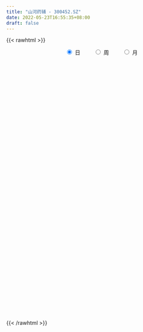```yaml
---
title: "山河药辅 - 300452.SZ"
date: 2022-05-23T16:55:35+08:00
draft: false
---
```

{{< rawhtml >}}
    <div style="text-align: center">
        <label style="padding: 1rem;"><input style="margin-right: .5rem" type="radio" name="period" value="D" checked onclick="period_change(this)">日</label>
        <label style="padding: 1rem;"><input style="margin-right: .5rem" type="radio" name="period" value="W" onclick="period_change(this)">周</label>
        <label style="padding: 1rem;"><input style="margin-right: .5rem" type="radio" name="period" value="M" onclick="period_change(this)">月</label>
    </div>
    <div id="chart" style="height: 700px;"></div> 
    <script type="text/javascript">
        const D_v = [47476.26,33261.65,45256.85,37113.2,34239.23,25342.95,68380.78,29461.4,35147.0,43572.04,41636.99,32204.4,32094.79,30244.0,60250.2,42841.33,39262.4,29761.73,20751.88,27669.77,18362.95,29126.3,29320.19,32738.31,25444.0,63338.84,31106.95,53427.03,31743.0,26224.55,34646.69,31630.18,44790.1,23672.14,24038.25,77972.59,53547.6,48880.39,49221.69,43099.25,49164.39,34537.15,29246.1,50254.63,36528.15,41845.9,26149.25,23289.35,46939.03,71719.54,39766.64,38638.85,26627.31,42712.9,30092.59,31466.3,21457.54,26631.81,37328.73,27876.6,38593.75,28238.09,29232.95,20722.39,21322.99,56902.9,32220.56,52590.81,46513.35,22068.85,19678.0,29808.0,30556.05,28844.61,98317.92,43285.42,35663.0,106518.71,31810.84,26688.01,21279.85,24704.24,24449.49,28413.58,20344.55,20635.68,17540.5,16802.47,18442.08,14498.4,16115.65,23006.99,15458.7,19079.04,16345.45,17051.11,9033.4,16448.49,8116.19,33115.35,32581.31,28776.83,22265.27,17150.0,18123.0,10857.9,8481.0,10470.26,10643.0,6903.3,10459.45,13979.2,23838.55,23243.8,14951.84,39707.26,30826.56,24640.55,30033.0,26251.0,16872.41,17126.69,162012.92,190512.74,118591.1,129539.2,78425.11,71852.21,107671.45,72757.3,60210.45,61641.1,62178.4,56468.0,34361.7,54770.75,44991.58,37951.29,81455.6,41231.4,52480.1,22718.15,17661.2,21452.89,19339.0,17968.19,49998.19,29407.15,18817.65,32729.85,24574.5,18016.0,75811.53,158819.08,141058.0,273640.66,345908.65,245065.41,242910.91,275835.21,215625.61,210822.2,166911.25,113685.05,160612.65,126915.4,100230.3,180510.2,228607.97,371186.48,331626.75,254044.2,243520.3,246767.93,198773.13,160550.18,85913.6,118913.8,92570.55,79367.6,65806.55,103949.9,109917.9,114198.3,101776.0,79682.0,70764.65,68291.51,54110.47,99937.0,86757.25,96566.85,156387.35,148757.58,114039.6,78706.58,115001.0,128943.8,154261.85,196940.37,145849.71,108399.78,124652.15,165205.59,149062.0,408923.72,486477.29,407251.18,230879.11,278589.85,210489.06,132464.19,144655.94,128011.49,104803.12,109440.89,115836.9,203920.79,156358.94,157899.64,144471.2,129046.34,78308.91,68920.3,78815.3,54832.0,60756.0,50030.0,65930.75,72247.69,63933.0,49577.0,66456.3,49478.86,86584.36,85754.0,112811.07,76199.77,77012.65,77203.6,58228.15,553682.9399999999,413850.15,333035.41,302166.36,256759.77,180489.8,154683.07,160247.95,92038.0]
const D_histogram = [0.0,0.0333319658,0.086989683,0.0780515357,0.033322763,-0.0076767401,-0.0801843584,-0.1281369274,-0.1629984774,-0.1785213508,-0.1513463701,-0.121463169,-0.1007448451,-0.0611002939,-0.0166375363,0.012597873,0.0020098449,0.0021114342,0.0140083436,-0.0062860272,-0.0144084219,-0.0329501513,-0.0416591904,-0.0774771595,-0.1110014882,-0.1512886384,-0.1435800798,-0.0867202889,-0.05480515,-0.0387966147,-0.0424432718,-0.0408907529,-0.0073497299,0.0132288883,0.0156395328,0.0684039616,0.0732260653,0.09671877,0.0768550399,0.0632294665,0.0285569456,0.022012061,0.0206264251,0.051856257,0.0756082799,0.0766633175,0.0575186967,0.046369293,0.0681515172,0.1131065162,0.1087063963,0.0733543418,0.0336899474,-0.0232674437,-0.0497343202,-0.0721821334,-0.077367897,-0.0617133094,-0.033038199,-0.0250715686,-0.028530563,-0.0446481544,-0.0179754584,-0.0060450245,0.0056062594,0.0470914989,0.0718088426,0.1049786556,0.1038158071,0.1001035517,0.0902925874,0.0552695767,0.0310430262,0.0058482573,0.0566588932,0.0706289201,0.066996424,-0.0325087625,-0.0872592179,-0.1185474039,-0.1255614024,-0.1090488256,-0.084150909,-0.0602160301,-0.0392785792,-0.0333532662,-0.0249465101,-0.0172828013,-0.0123617035,-0.0170475379,-0.0198121977,-0.0045900259,0.0083549009,0.0204512111,0.0172950177,0.0123630042,0.0078246609,-0.0141158099,-0.0189778499,0.0139660891,0.0484256237,0.0678784205,0.0818562416,0.0787196138,0.0622882837,0.0459016014,0.0373172443,0.0237773599,0.0077870368,-0.0031750932,-0.0046601698,0.0030741419,-0.0246687692,-0.0157016645,-0.0090486051,0.0360310429,0.0478672697,0.0668555391,0.0936460328,0.1045636704,0.0874910976,0.077821078,0.210328361,0.2260510567,0.2591334458,0.3231078856,0.3053519413,0.2774471175,0.2389062184,0.1811348095,0.1107348361,0.0932935164,0.0848584341,0.0791261751,0.0503192543,0.0058922948,-0.0249496685,-0.0577285235,-0.073917072,-0.0735846222,-0.1303935678,-0.1533720504,-0.1650792979,-0.1763901107,-0.16858854,-0.154576011,-0.1089730517,-0.0935752812,-0.081110845,-0.1054150427,-0.1091311211,-0.0918413109,-0.039108093,0.077199327,0.1587959448,0.4354444403,0.5061462839,0.5647965765,0.4979359181,0.5034726333,0.409997293,0.188867526,0.0839591829,-0.058305686,-0.0696136247,-0.0887099351,-0.1146754809,-0.1139678798,0.1404441282,0.439384436,0.3015618285,0.197741629,0.0544930195,-0.0435421148,-0.1935155832,-0.3919907874,-0.5087362065,-0.6065424308,-0.6598030958,-0.667445921,-0.6432981209,-0.572220815,-0.5309485076,-0.541857828,-0.4751766651,-0.4031191082,-0.3369320844,-0.2975479461,-0.2463554449,-0.1509550173,-0.1237621681,-0.0581391365,-0.0113033195,0.0736580713,0.1230109442,0.1382430889,0.1679896892,0.1959569475,0.2266398233,0.3175265709,0.2447395704,0.140269563,0.1353316665,0.1767745575,0.1713223043,0.3476088884,0.4937552558,0.556064173,0.5364027925,0.5436678556,0.3843095744,0.2403120025,0.1480428117,0.0205814918,-0.0878412107,-0.161854379,-0.1915444039,-0.1525317976,-0.2323375038,-0.1949173801,-0.1946679511,-0.2938669778,-0.3799671572,-0.4218452185,-0.4813503496,-0.4736588446,-0.4735893812,-0.4650961451,-0.4156085178,-0.4058910313,-0.4034542283,-0.4041508275,-0.4390389092,-0.4408356929,-0.3627184737,-0.3079804609,-0.1730607401,-0.0526370264,0.0461262649,0.1285834635,0.3812759339,0.7469746653,0.7152686702,0.7344519503,0.6609603203,0.4864174013,0.3727268248,0.3169657083,0.2390875354,0.1847077555]
const D_fast = [0.0,0.0416649573,0.1170700952,0.1276448318,0.0912467499,0.0483280618,-0.0442256461,-0.124212447,-0.1998236163,-0.2599768274,-0.2706384393,-0.2711210304,-0.2755889177,-0.2512194401,-0.2109160665,-0.178531189,-0.1886167558,-0.1879873081,-0.1725883127,-0.1944541903,-0.2061786905,-0.2329579577,-0.2520817944,-0.3072690533,-0.3685437542,-0.4466530639,-0.4748395252,-0.4396598066,-0.4214459552,-0.4151365735,-0.4293940486,-0.438064218,-0.4063606274,-0.3824747872,-0.3761542595,-0.3062888403,-0.2831602202,-0.235487823,-0.2361377931,-0.2339559999,-0.2614892845,-0.2625311537,-0.2587601835,-0.2145662873,-0.1719121944,-0.1516913274,-0.156456274,-0.1560133544,-0.117193251,-0.0439616229,-0.0211851437,-0.0381986128,-0.0694405203,-0.1322147724,-0.1711152289,-0.2116085754,-0.2361363133,-0.2359100531,-0.2154944925,-0.2137957542,-0.2243873894,-0.2516670193,-0.2294881879,-0.2190690101,-0.2060161613,-0.1527580472,-0.1100884928,-0.0506740159,-0.0258829127,-0.0045692801,0.0081929025,-0.013012714,-0.029478508,-0.0532112126,0.0117641466,0.0433914036,0.0565080134,-0.0511243637,-0.1276896236,-0.1886146606,-0.2270190097,-0.2377686392,-0.2339084499,-0.2250275786,-0.2139097725,-0.216322776,-0.2141526474,-0.2108096389,-0.208978967,-0.2179266859,-0.2256443951,-0.2115697298,-0.1965360777,-0.1793269648,-0.1781594038,-0.1800006662,-0.1825828442,-0.2080522676,-0.21765877,-0.1812233087,-0.1346573682,-0.0982349663,-0.0637930848,-0.0472498091,-0.0481090683,-0.0530203503,-0.0522753963,-0.0598709407,-0.0739145046,-0.0856704079,-0.088320527,-0.0798176797,-0.1137277831,-0.1086860945,-0.1042951864,-0.0502077777,-0.0264047335,0.0092974206,0.0594994226,0.0965579778,0.1013581793,0.1111434292,0.2962328025,0.3684682624,0.4663340129,0.6110854241,0.6696674651,0.7111244207,0.7323100763,0.7198223696,0.6771061053,0.6829881647,0.6957676909,0.7098169757,0.6935898685,0.6506359827,0.6135566022,0.5663456164,0.5316777999,0.5136140941,0.4242067566,0.3628852614,0.3099081895,0.2544998489,0.2201542847,0.1955228109,0.2138825073,0.2058864575,0.1980731824,0.1474152241,0.1164163653,0.1107458479,0.1537020425,0.2893092942,0.4106048983,0.7961145038,0.9933529183,1.1932023552,1.2508256763,1.3822305498,1.3912545327,1.2173416472,1.1334230998,0.9765818095,0.9478704645,0.9065966704,0.8519622543,0.8241778855,1.1137009255,1.5224873423,1.460055192,1.4056703997,1.2760450451,1.1671243821,0.9687720179,0.6722991169,0.4283696461,0.1789278141,-0.0392836248,-0.2137879302,-0.3504646603,-0.4224425582,-0.5139073778,-0.6602811552,-0.7123941585,-0.7411163787,-0.7591623759,-0.7941652242,-0.8045615842,-0.746899911,-0.7506476038,-0.6995593563,-0.6555493692,-0.5521734605,-0.4720678516,-0.4222749346,-0.3505309121,-0.2735744169,-0.1862315853,-0.015963195,-0.0275653029,-0.0969679196,-0.0680728994,0.017563631,0.0549419538,0.31813076,0.5877159413,0.7890409018,0.9034802195,1.0466622465,0.9833813589,0.8994617876,0.8442032996,0.7218873527,0.5915043475,0.4770275845,0.3994514587,0.4003311156,0.2624410334,0.251131812,0.2027142532,0.0300484821,-0.1510434866,-0.2983828525,-0.4782255711,-0.5889487771,-0.707276659,-0.8150574593,-0.8694719614,-0.9612272327,-1.0596539868,-1.1613882928,-1.3060361019,-1.4180418087,-1.430604208,-1.4528613104,-1.3612067747,-1.2539423176,-1.1436474601,-1.0290443956,-0.6810329416,-0.1285905439,0.0185206285,0.2213168961,0.3130653463,0.2601267776,0.2396179073,0.2630982179,0.2449919289,0.2367890878]
const D_slow = [0.0,0.0083329915,0.0300804122,0.0495932961,0.0579239869,0.0560048019,0.0359587123,0.0039244804,-0.0368251389,-0.0814554766,-0.1192920692,-0.1496578614,-0.1748440727,-0.1901191462,-0.1942785302,-0.191129062,-0.1906266008,-0.1900987422,-0.1865966563,-0.1881681631,-0.1917702686,-0.2000078064,-0.210422604,-0.2297918939,-0.2575422659,-0.2953644255,-0.3312594455,-0.3529395177,-0.3666408052,-0.3763399589,-0.3869507768,-0.397173465,-0.3990108975,-0.3957036754,-0.3917937923,-0.3746928019,-0.3563862855,-0.332206593,-0.312992833,-0.2971854664,-0.29004623,-0.2845432148,-0.2793866085,-0.2664225443,-0.2475204743,-0.2283546449,-0.2139749707,-0.2023826475,-0.1853447682,-0.1570681391,-0.1298915401,-0.1115529546,-0.1031304677,-0.1089473287,-0.1213809087,-0.1394264421,-0.1587684163,-0.1741967437,-0.1824562934,-0.1887241856,-0.1958568263,-0.2070188649,-0.2115127295,-0.2130239856,-0.2116224208,-0.1998495461,-0.1818973354,-0.1556526715,-0.1296987197,-0.1046728318,-0.0820996849,-0.0682822908,-0.0605215342,-0.0590594699,-0.0448947466,-0.0272375166,-0.0104884106,-0.0186156012,-0.0404304057,-0.0700672567,-0.1014576073,-0.1287198137,-0.1497575409,-0.1648115484,-0.1746311932,-0.1829695098,-0.1892061373,-0.1935268376,-0.1966172635,-0.200879148,-0.2058321974,-0.2069797039,-0.2048909786,-0.1997781759,-0.1954544214,-0.1923636704,-0.1904075052,-0.1939364576,-0.1986809201,-0.1951893978,-0.1830829919,-0.1661133868,-0.1456493264,-0.1259694229,-0.110397352,-0.0989219517,-0.0895926406,-0.0836483006,-0.0817015414,-0.0824953147,-0.0836603572,-0.0828918217,-0.089059014,-0.0929844301,-0.0952465814,-0.0862388206,-0.0742720032,-0.0575581184,-0.0341466102,-0.0080056926,0.0138670818,0.0333223513,0.0859044415,0.1424172057,0.2072005671,0.2879775385,0.3643155238,0.4336773032,0.4934038578,0.5386875602,0.5663712692,0.5896946483,0.6109092568,0.6306908006,0.6432706142,0.6447436879,0.6385062708,0.6240741399,0.6055948719,0.5871987163,0.5546003244,0.5162573118,0.4749874873,0.4308899596,0.3887428246,0.3500988219,0.322855559,0.2994617387,0.2791840274,0.2528302668,0.2255474865,0.2025871587,0.1928101355,0.2121099672,0.2518089534,0.3606700635,0.4872066345,0.6284057786,0.7528897582,0.8787579165,0.9812572397,1.0284741212,1.0494639169,1.0348874954,1.0174840893,0.9953066055,0.9666377353,0.9381457653,0.9732567974,1.0831029063,1.1584933635,1.2079287707,1.2215520256,1.2106664969,1.1622876011,1.0642899043,0.9371058526,0.7854702449,0.620519471,0.4536579907,0.2928334605,0.1497782568,0.0170411299,-0.1184233271,-0.2372174934,-0.3379972705,-0.4222302916,-0.4966172781,-0.5582061393,-0.5959448936,-0.6268854357,-0.6414202198,-0.6442460497,-0.6258315319,-0.5950787958,-0.5605180236,-0.5185206013,-0.4695313644,-0.4128714086,-0.3334897659,-0.2723048733,-0.2372374825,-0.2034045659,-0.1592109265,-0.1163803505,-0.0294781284,0.0939606856,0.2329767288,0.3670774269,0.5029943908,0.5990717845,0.6591497851,0.696160488,0.7013058609,0.6793455582,0.6388819635,0.5909958625,0.5528629131,0.4947785372,0.4460491922,0.3973822044,0.3239154599,0.2289236706,0.123462366,0.0031247786,-0.1152899326,-0.2336872779,-0.3499613141,-0.4538634436,-0.5553362014,-0.6561997585,-0.7572374653,-0.8669971927,-0.9772061159,-1.0678857343,-1.1448808495,-1.1881460346,-1.2013052912,-1.1897737249,-1.1576278591,-1.0623088756,-0.8755652093,-0.6967480417,-0.5131350541,-0.347894974,-0.2262906237,-0.1331089175,-0.0538674904,0.0059043934,0.0520813323]
const D_data = [['2021-05-12', 17.1259, 16.9682, 16.446, 17.2442],['2021-05-13', 16.6923, 17.4905, 16.5741, 17.6383],['2021-05-14', 17.5398, 18.0325, 17.254, 18.3773],['2021-05-17', 18.0916, 17.4412, 17.1653, 18.0916],['2021-05-18', 17.1062, 16.8993, 16.712, 17.2934],['2021-05-19', 16.9387, 16.7318, 16.5445, 16.9682],['2021-05-20', 16.76, 16.0, 15.87, 17.27],['2021-05-21', 16.06, 15.9, 15.7, 16.15],['2021-05-24', 16.16, 15.72, 15.55, 16.18],['2021-05-25', 15.74, 15.68, 15.58, 15.93],['2021-05-26', 15.65, 16.1, 15.45, 16.1],['2021-05-27', 16.09, 16.16, 15.81, 16.25],['2021-05-28', 16.12, 16.07, 15.98, 16.38],['2021-05-31', 16.2, 16.38, 16.06, 16.56],['2021-06-01', 16.45, 16.61, 16.34, 17.25],['2021-06-02', 16.74, 16.59, 16.52, 17.18],['2021-06-03', 16.6, 16.12, 16.07, 16.71],['2021-06-04', 16.08, 16.2, 15.97, 16.35],['2021-06-07', 16.29, 16.36, 15.97, 16.4],['2021-06-08', 16.3, 15.91, 15.9, 16.52],['2021-06-09', 15.94, 15.95, 15.86, 16.14],['2021-06-10', 15.89, 15.7, 15.63, 16.06],['2021-06-11', 15.71, 15.69, 15.5, 16.03],['2021-06-15', 15.69, 15.15, 15.0, 15.77],['2021-06-16', 15.18, 14.88, 14.84, 15.3],['2021-06-17', 14.99, 14.45, 14.22, 15.0],['2021-06-18', 14.49, 14.8, 14.39, 14.97],['2021-06-21', 14.64, 15.45, 14.64, 15.68],['2021-06-22', 15.4, 15.27, 15.21, 15.73],['2021-06-23', 15.27, 15.11, 14.9, 15.44],['2021-06-24', 15.14, 14.81, 14.72, 15.2],['2021-06-25', 14.69, 14.78, 14.5, 14.85],['2021-06-28', 14.86, 15.2, 14.56, 15.32],['2021-06-29', 15.07, 15.13, 15.07, 15.3],['2021-06-30', 15.05, 14.92, 14.8, 15.19],['2021-07-01', 15.0, 15.68, 14.89, 15.95],['2021-07-02', 15.8, 15.24, 15.06, 15.88],['2021-07-05', 15.27, 15.57, 15.2, 15.76],['2021-07-06', 15.51, 15.06, 14.88, 15.56],['2021-07-07', 14.99, 15.06, 14.9, 15.35],['2021-07-08', 15.06, 14.66, 14.59, 15.15],['2021-07-09', 14.54, 14.88, 14.54, 14.96],['2021-07-12', 14.94, 14.9, 14.8, 15.01],['2021-07-13', 14.93, 15.38, 14.85, 15.47],['2021-07-14', 15.36, 15.45, 15.21, 15.55],['2021-07-15', 15.45, 15.26, 14.8, 15.45],['2021-07-16', 15.23, 14.98, 14.98, 15.3],['2021-07-19', 14.98, 15.01, 14.71, 15.13],['2021-07-20', 15.04, 15.47, 14.86, 15.51],['2021-07-21', 15.47, 15.99, 15.37, 16.48],['2021-07-22', 16.01, 15.55, 15.48, 16.01],['2021-07-23', 15.65, 15.11, 15.0, 15.66],['2021-07-26', 15.11, 14.88, 14.82, 15.27],['2021-07-27', 14.94, 14.39, 14.38, 15.12],['2021-07-28', 14.38, 14.5, 13.94, 14.6],['2021-07-29', 14.6, 14.35, 14.12, 14.79],['2021-07-30', 14.23, 14.41, 14.08, 14.44],['2021-08-02', 14.4, 14.62, 14.19, 14.64],['2021-08-03', 14.55, 14.84, 14.49, 14.93],['2021-08-04', 14.84, 14.63, 14.46, 14.84],['2021-08-05', 14.65, 14.45, 14.34, 14.95],['2021-08-06', 14.35, 14.18, 14.09, 14.45],['2021-08-09', 14.15, 14.69, 14.11, 14.7],['2021-08-10', 14.69, 14.57, 14.47, 14.69],['2021-08-11', 14.57, 14.6, 14.48, 14.7],['2021-08-12', 14.59, 15.11, 14.56, 15.27],['2021-08-13', 15.11, 15.1, 14.81, 15.19],['2021-08-16', 15.0, 15.41, 15.0, 15.8],['2021-08-17', 15.36, 15.13, 15.08, 15.59],['2021-08-18', 15.13, 15.15, 14.86, 15.3],['2021-08-19', 15.07, 15.1, 14.93, 15.17],['2021-08-20', 15.17, 14.71, 14.55, 15.17],['2021-08-23', 14.68, 14.71, 14.57, 14.83],['2021-08-24', 14.81, 14.57, 14.55, 14.81],['2021-08-25', 14.66, 15.61, 14.49, 15.78],['2021-08-26', 15.62, 15.37, 15.32, 15.8],['2021-08-27', 15.3, 15.23, 15.03, 15.55],['2021-08-30', 14.6, 13.76, 13.73, 14.65],['2021-08-31', 13.76, 13.85, 13.53, 13.88],['2021-09-01', 13.9, 13.82, 13.65, 13.95],['2021-09-02', 13.78, 13.91, 13.78, 14.05],['2021-09-03', 14.02, 14.12, 13.94, 14.18],['2021-09-06', 14.13, 14.24, 14.01, 14.31],['2021-09-07', 14.3, 14.28, 14.1, 14.45],['2021-09-08', 14.29, 14.3, 14.19, 14.35],['2021-09-09', 14.33, 14.13, 14.07, 14.35],['2021-09-10', 14.13, 14.15, 14.06, 14.2],['2021-09-13', 14.12, 14.14, 14.04, 14.23],['2021-09-14', 14.15, 14.1, 13.98, 14.26],['2021-09-15', 14.12, 13.94, 13.9, 14.15],['2021-09-16', 13.96, 13.9, 13.88, 14.05],['2021-09-17', 13.95, 14.12, 13.78, 14.24],['2021-09-22', 13.96, 14.14, 13.9, 14.18],['2021-09-23', 14.14, 14.18, 14.06, 14.28],['2021-09-24', 14.2, 14.0, 13.98, 14.25],['2021-09-27', 14.0, 13.94, 13.87, 14.18],['2021-09-28', 13.95, 13.9, 13.86, 14.0],['2021-09-29', 13.81, 13.58, 13.56, 13.92],['2021-09-30', 13.6, 13.68, 13.6, 13.75],['2021-10-08', 13.95, 14.2, 13.88, 14.44],['2021-10-11', 14.25, 14.4, 14.08, 14.58],['2021-10-12', 14.4, 14.38, 14.22, 14.63],['2021-10-13', 14.34, 14.44, 14.24, 14.56],['2021-10-14', 14.5, 14.3, 14.21, 14.5],['2021-10-15', 14.26, 14.12, 14.09, 14.32],['2021-10-18', 14.15, 14.06, 13.88, 14.15],['2021-10-19', 14.0, 14.11, 14.0, 14.18],['2021-10-20', 14.08, 14.0, 13.88, 14.1],['2021-10-21', 14.0, 13.89, 13.81, 14.03],['2021-10-22', 13.92, 13.87, 13.81, 13.96],['2021-10-25', 13.87, 13.94, 13.72, 13.96],['2021-10-26', 13.9, 14.06, 13.75, 14.07],['2021-10-27', 14.06, 13.54, 13.53, 14.06],['2021-10-28', 13.57, 13.92, 13.57, 14.06],['2021-10-29', 13.93, 13.91, 13.8, 14.07],['2021-11-01', 13.91, 14.53, 13.8, 14.57],['2021-11-02', 14.47, 14.29, 14.15, 14.63],['2021-11-03', 14.31, 14.5, 14.28, 14.6],['2021-11-04', 14.41, 14.78, 14.41, 14.79],['2021-11-05', 14.8, 14.76, 14.5, 14.87],['2021-11-08', 14.81, 14.47, 14.41, 14.85],['2021-11-09', 14.51, 14.56, 14.43, 14.77],['2021-11-10', 14.8, 16.8, 14.78, 16.8],['2021-11-11', 16.83, 15.93, 15.8, 17.36],['2021-11-12', 15.97, 16.5, 15.62, 16.74],['2021-11-15', 16.51, 17.42, 16.18, 17.66],['2021-11-16', 17.28, 16.82, 16.71, 17.28],['2021-11-17', 17.16, 16.86, 16.02, 17.2],['2021-11-18', 16.94, 16.82, 16.73, 17.86],['2021-11-19', 16.73, 16.56, 16.35, 17.1],['2021-11-22', 16.64, 16.25, 16.05, 16.89],['2021-11-23', 16.38, 16.84, 16.13, 17.2],['2021-11-24', 16.84, 17.04, 16.66, 17.41],['2021-11-25', 17.01, 17.19, 16.76, 17.44],['2021-11-26', 17.19, 16.95, 16.78, 17.29],['2021-11-29', 17.36, 16.67, 16.2, 17.39],['2021-11-30', 16.5, 16.72, 16.41, 16.98],['2021-12-01', 16.75, 16.58, 16.3, 16.93],['2021-12-02', 16.59, 16.69, 16.5, 17.84],['2021-12-03', 16.53, 16.88, 16.31, 16.95],['2021-12-06', 16.86, 16.01, 15.93, 16.91],['2021-12-07', 16.03, 16.18, 15.84, 16.28],['2021-12-08', 16.18, 16.17, 16.05, 16.25],['2021-12-09', 16.16, 16.04, 15.98, 16.38],['2021-12-10', 16.06, 16.19, 15.96, 16.38],['2021-12-13', 16.19, 16.25, 16.08, 16.36],['2021-12-14', 16.24, 16.75, 16.1, 17.19],['2021-12-15', 16.72, 16.5, 16.46, 17.1],['2021-12-16', 16.6, 16.51, 16.35, 16.83],['2021-12-17', 16.52, 15.98, 15.93, 16.57],['2021-12-20', 16.01, 16.11, 15.93, 16.69],['2021-12-21', 16.14, 16.36, 16.0, 16.46],['2021-12-22', 16.38, 16.97, 16.36, 17.36],['2021-12-23', 17.38, 18.27, 16.87, 18.98],['2021-12-24', 18.02, 18.5, 17.88, 19.39],['2021-12-27', 18.14, 22.2, 18.02, 22.2],['2021-12-28', 23.0, 21.0, 20.5, 23.66],['2021-12-29', 20.53, 21.71, 20.12, 23.11],['2021-12-30', 21.28, 20.64, 19.86, 22.23],['2021-12-31', 20.9, 21.9, 20.65, 23.79],['2022-01-04', 22.48, 20.92, 20.88, 22.97],['2022-01-05', 20.93, 18.85, 18.39, 20.94],['2022-01-06', 18.4, 19.68, 18.38, 20.05],['2022-01-07', 19.98, 18.7, 18.68, 20.03],['2022-01-10', 19.04, 20.02, 19.04, 20.94],['2022-01-11', 20.42, 19.92, 19.62, 20.45],['2022-01-12', 19.92, 19.77, 19.32, 20.17],['2022-01-13', 19.77, 20.08, 19.29, 20.99],['2022-01-14', 20.01, 24.1, 19.8, 24.1],['2022-01-17', 25.12, 26.54, 24.42, 27.99],['2022-01-18', 25.3, 21.96, 21.59, 25.5],['2022-01-19', 21.42, 22.1, 21.16, 23.2],['2022-01-20', 22.4, 21.21, 20.83, 22.89],['2022-01-21', 21.84, 21.3, 21.25, 23.88],['2022-01-24', 20.23, 20.05, 19.68, 20.83],['2022-01-25', 19.69, 18.42, 18.3, 20.12],['2022-01-26', 18.5, 18.37, 18.12, 18.81],['2022-01-27', 18.5, 17.7, 17.5, 18.99],['2022-01-28', 17.6, 17.44, 17.33, 18.11],['2022-02-07', 17.7, 17.39, 16.68, 17.7],['2022-02-08', 17.46, 17.36, 16.89, 17.47],['2022-02-09', 17.27, 17.75, 16.9, 17.82],['2022-02-10', 17.58, 17.25, 16.9, 18.14],['2022-02-11', 17.26, 16.24, 16.15, 17.26],['2022-02-14', 16.74, 16.93, 16.5, 17.5],['2022-02-15', 16.93, 16.98, 16.48, 17.25],['2022-02-16', 17.17, 16.93, 16.75, 17.26],['2022-02-17', 16.82, 16.56, 16.41, 16.97],['2022-02-18', 16.31, 16.66, 16.31, 16.79],['2022-02-21', 16.66, 17.37, 16.64, 17.44],['2022-02-22', 17.06, 16.65, 16.51, 17.17],['2022-02-23', 16.72, 17.22, 16.68, 17.41],['2022-02-24', 17.21, 17.17, 16.81, 18.19],['2022-02-25', 17.3, 17.94, 17.18, 18.4],['2022-02-28', 17.91, 17.85, 17.41, 18.28],['2022-03-01', 17.7, 17.62, 17.32, 17.86],['2022-03-02', 17.47, 17.97, 17.09, 18.25],['2022-03-03', 17.83, 18.18, 17.68, 18.48],['2022-03-04', 17.93, 18.48, 17.88, 19.3],['2022-03-07', 18.38, 19.73, 18.18, 19.78],['2022-03-08', 19.26, 17.91, 17.8, 19.53],['2022-03-09', 17.65, 17.15, 16.3, 17.99],['2022-03-10', 17.48, 18.18, 17.48, 18.37],['2022-03-11', 17.79, 18.96, 17.68, 19.01],['2022-03-14', 19.54, 18.59, 18.58, 19.68],['2022-03-15', 18.95, 21.53, 18.61, 22.31],['2022-03-16', 21.9, 22.37, 20.58, 23.33],['2022-03-17', 21.25, 22.33, 20.65, 24.38],['2022-03-18', 21.79, 21.9, 21.24, 22.28],['2022-03-21', 21.48, 22.7, 21.43, 23.19],['2022-03-22', 22.0, 20.65, 20.65, 22.01],['2022-03-23', 20.15, 20.36, 20.14, 21.08],['2022-03-24', 20.07, 20.62, 20.02, 21.11],['2022-03-25', 20.61, 19.75, 19.7, 20.88],['2022-03-28', 19.73, 19.42, 19.35, 20.2],['2022-03-29', 19.09, 19.35, 19.02, 19.78],['2022-03-30', 19.28, 19.57, 18.39, 19.67],['2022-03-31', 19.4, 20.4, 19.32, 21.1],['2022-04-01', 19.65, 18.72, 18.59, 19.99],['2022-04-06', 19.34, 19.97, 19.31, 20.15],['2022-04-07', 19.89, 19.51, 19.2, 20.66],['2022-04-08', 19.36, 17.85, 17.85, 19.43],['2022-04-11', 17.58, 17.28, 16.98, 17.83],['2022-04-12', 17.05, 17.19, 16.7, 17.45],['2022-04-13', 17.0, 16.34, 16.27, 17.06],['2022-04-14', 16.33, 16.65, 16.13, 16.83],['2022-04-15', 16.51, 16.17, 16.0, 16.83],['2022-04-18', 15.96, 15.88, 15.53, 16.11],['2022-04-19', 15.88, 16.14, 15.55, 16.15],['2022-04-20', 16.15, 15.4, 15.25, 16.2],['2022-04-21', 15.53, 14.93, 14.93, 15.7],['2022-04-22', 14.8, 14.47, 14.45, 15.03],['2022-04-25', 14.1, 13.49, 13.42, 14.4],['2022-04-26', 13.76, 13.32, 13.17, 13.78],['2022-04-27', 13.2, 14.06, 12.59, 14.1],['2022-04-28', 14.3, 13.7, 13.5, 14.48],['2022-04-29', 13.68, 14.86, 13.68, 15.8],['2022-05-05', 14.8, 15.11, 14.58, 15.3],['2022-05-06', 14.8, 15.26, 14.58, 15.51],['2022-05-09', 14.71, 15.45, 14.71, 15.66],['2022-05-10', 18.54, 18.54, 18.54, 18.54],['2022-05-11', 22.25, 21.95, 20.43, 22.25],['2022-05-12', 20.0, 18.35, 17.89, 20.43],['2022-05-13', 19.0, 19.45, 18.71, 20.08],['2022-05-16', 19.2, 18.64, 18.41, 20.8],['2022-05-17', 18.21, 17.12, 16.93, 18.4],['2022-05-18', 17.19, 17.42, 17.06, 18.08],['2022-05-19', 17.2, 17.95, 17.14, 18.19],['2022-05-20', 18.22, 17.53, 17.43, 18.8],['2022-05-23', 17.55, 17.64, 17.23, 17.78]]
const W_v = [21803.89,25389.55,35921.97,24895.13,24908.18,44908.96,18924.1,36696.9,33321.14,21861.02,127216.2,32433.39,57941.95,29427.29,30119.81,45139.27,66635.93,145671.59,81232.13,58501.94,31504.49,22962.72,37518.62,101455.12,43775.47,68139.02,50286.94,54982.11,27040.21,48973.11,14021.05,7435.0,31945.81,31368.98,74144.27,49494.7,52739.38,53561.2,455729.11,192727.32,156619.66,77088.6,144359.89,79038.77,101459.13,78575.26,35320.48,46669.32,39852.47,78675.75,104590.36,929970.4399999999,694471.9300000001,358713.34,195684.42,196416.03,184265.02,113984.64,122486.06,89080.43,99924.4,112644.07,134064.3,119030.54,125117.28,147413.73,117225.88,96156.77,188308.4,154046.62,67602.06,180640.84,93424.01,40038.47,98813.81,33201.05,53510.33,71943.3,72372.68,75359.92,83937.29,84639.39,506231.5599999999,367127.21,215547.09,171855.82,132419.0,158543.75,164172.18,104956.7,109702.83,46820.96,75300.11,95810.71,81812.92,60279.86,42590.66,108236.39,131910.45,80739.4,111877.15,80685.39,50317.26,47254.29,37374.11,44004.24,41935.99,63135.29,63816.45,104467.81,74810.44,75777.09,56429.93,12344.5,53697.64,63958.22,94324.17,151667.12,185296.77,101070.48,66105.2,38779.04,33972.26,67244.31,57865.99,45740.88,65435.59,80060.9,76845.63,108856.29,185797.45,104080.96,166552.94,170452.56,133345.64,240863.11,327959.2100000001,274348.15,196552.92,220897.06,1204517.1299999999,897525.09,329163.06,265279.87,300088.53,276135.5,212746.95,320323.91,239121.71,351324.77,159329.57,296099.2,325487.06,425325.46,336209.79,261283.17,351245.75,132671.26,114046.89,308646.07,194232.28,181333.15,120610.92,183758.94,60020.39,38811.51,282065.1,437321.03,179116.46,217115.71,102868.92,85271.08,129542.93,458823.02,386285.11,292464.67,247964.28,143586.98,160856.22,156818.32,200888.76,158042.95,164032.84,98873.25,77483.47,170168.49,83133.54,155226.69,219525.71,104801.9,137197.1,93298.26,149171.68,367569.93,259014.72,71375.61,181818.21,194537.56,184655.22,202359.66,125231.09,152628.1,177671.45,224020.68,224902.87,184024.03,220353.41,152356.64,158668.98,160401.79,170659.01,236667.0,211001.65,111383.8,88865.59,50883.19,50649.19,33115.35,118896.41,47355.46,86472.84,151458.37,505115.86,460245.27,274859.65,260400.62,133651.34,148921.03,418279.11,1383360.8400000001,707044.1100000001,796876.52,1447145.6599999999,656721.2600000001,473240.25,374624.63,588406.0299999999,590952.83,741047.6,1682593.2999999998,894210.53,690360.6400000001,431417.1800000001,341632.51,301718.44,401084.59,153212.42,1436000.2499999998,1054346.95,92038.0]
const W_histogram = [0.0,-0.0623562393,-0.0450730851,-0.074875529,-0.0406492728,-0.0030795683,0.0371249503,0.0673883748,0.0705674733,0.0551859419,0.0620686067,0.055459953,0.0857343227,0.07311134,0.0748246429,0.0376361748,0.0600299552,0.106855944,0.1876124255,0.1558717536,0.0922237233,0.0182763368,-0.0676856581,-0.0061185494,0.0224989949,-0.0472215413,-0.1224918853,-0.1713227704,-0.2752089619,-0.4617299519,-0.5197022397,-0.5257835691,-0.4733813255,-0.3581024726,-0.2822735195,-0.2511080762,-0.1368259658,0.0404784145,0.1817819858,0.193998864,0.2624084996,0.2819483419,0.2804735794,0.2724767191,0.2266603128,0.1113973923,0.0464379667,-0.0375803994,-0.1389207159,-0.154555251,-0.1357208643,0.0977457355,0.1323455115,0.0791127703,0.033733472,-0.0029983342,-0.0978928977,-0.1286249323,-0.161858261,-0.1765070451,-0.1702706352,-0.129988729,-0.0830041074,-0.1114774811,-0.1275788517,-0.0763976895,-0.0069137868,0.0386021108,0.1235913549,0.1246194054,0.103540122,0.1349822438,0.1584654719,0.1435612915,0.0965055385,0.0633449292,0.0404938667,0.0646176324,0.075935503,0.099354416,0.1421971403,0.1718550631,0.2800793501,0.2845381948,0.267232052,0.258420582,0.2272690054,0.2316549513,0.2053352263,0.1687480575,0.0964029621,0.0583910963,0.0143254867,-0.0011990311,-0.0397866528,-0.0666761586,-0.1164020935,-0.1309442551,-0.0964184927,-0.0774323199,-0.0574666299,-0.0700050469,-0.0838349531,-0.0884259684,-0.1002431621,-0.1445808353,-0.1355103822,-0.0936100153,-0.0898367642,-0.0325685956,0.0029133693,0.022388486,-0.0100908119,-0.0503384274,-0.0360371056,-0.0069563777,0.0111359431,0.0391467338,0.0780707651,0.0221184835,-0.0236070222,-0.0503821986,-0.051259365,-0.07419149,-0.0706472236,-0.0630283436,-0.0353317134,-0.0093962444,0.0044862584,-0.0029042861,0.0080108077,-0.0192156539,0.0133069364,-0.0217897035,0.0189347943,0.0881821743,0.1556174078,0.2036042811,0.1585577607,0.2484995684,0.5807074254,0.6831381323,0.7384345698,0.8057529408,0.9588740611,0.8301624661,0.8311653043,0.858663501,0.8698159462,0.8744421149,0.8224347336,0.6691248083,0.5695110741,0.4452164451,0.2902061782,0.202012617,0.1894152571,0.0527592747,-0.0445635861,0.1156077933,0.1920671875,0.0518824127,-0.1256712034,-0.2648627157,-0.4312235817,-0.5369887754,-0.5860588168,-0.9226870651,-1.1909004306,-1.251050205,-1.2892358025,-1.2791605381,-1.3024747517,-0.9513876089,-0.7585464913,-0.7348934221,-0.7093227242,-0.7426389903,-0.7987358878,-0.7882602704,-0.7423604645,-0.7806153783,-0.7062140403,-0.6012279672,-0.3868763091,-0.2797211773,-0.1963096161,-0.1939657204,-0.0641459315,0.0351529717,0.0943181511,0.1897803304,0.2692239672,0.4439028706,0.518433126,0.4861237068,0.5006219968,0.3561587766,0.2657629751,0.2108358473,0.1396953255,0.0375527601,-0.0232310266,-0.0242201185,-0.0399544861,-0.0346588956,-0.0144662139,-0.0389305472,-0.0600195391,-0.0043603025,0.0128942861,0.0632177568,0.0274632444,0.0123205731,0.0070336672,0.0024416918,-0.0142430938,0.0160065262,0.0357609067,0.0369710081,0.0449173371,0.1082591754,0.2595523382,0.3502354021,0.418437046,0.4386627004,0.3871909193,0.3232288026,0.4282765038,0.6889329258,0.6106910405,0.8715758509,0.8060513504,0.4698908424,0.1504070266,-0.0388344845,-0.0815505872,-0.0772273547,-0.0473004523,0.154204777,0.1275053677,0.0303565122,-0.0957143503,-0.2847782788,-0.5040412832,-0.5962106249,-0.6018913905,-0.309824219,-0.2356648265,-0.1718863807]
const W_fast = [0.0,-0.0779452991,-0.0719304161,-0.1204517424,-0.0963878044,-0.0595879919,-0.0101022358,0.0370082824,0.0578292493,0.0562442034,0.0786440198,0.0859003544,0.1376083048,0.143263157,0.1636826207,0.1359031962,0.1733044654,0.2468444403,0.3745040281,0.3817312946,0.3411391952,0.2717608928,0.1688774834,0.2289149548,0.2631572478,0.1816313263,0.0757380109,-0.0159235668,-0.1886119987,-0.4905654768,-0.6784633245,-0.8159905462,-0.8819336339,-0.8561803991,-0.850919826,-0.8825314017,-0.8024557827,-0.6150317988,-0.428282731,-0.3675661369,-0.2335543763,-0.1435274486,-0.0748838163,-0.0147614968,-0.0039128249,-0.0913263973,-0.1446763312,-0.2380897971,-0.3741602926,-0.4284336405,-0.4435294698,-0.1856264362,-0.1179402823,-0.1513948309,-0.1883407613,-0.225822151,-0.3451899389,-0.4080782065,-0.4817761005,-0.5405516458,-0.5768828948,-0.5690981709,-0.5428645761,-0.5992073201,-0.6472034035,-0.6151216638,-0.5473662077,-0.4921997825,-0.3763126997,-0.3441297978,-0.3393240507,-0.274136368,-0.2110367719,-0.1900506294,-0.2129799978,-0.2303043747,-0.2430319706,-0.2027537968,-0.1724520504,-0.1241945334,-0.045802524,0.0268191645,0.205063289,0.2806566824,0.3301585526,0.3859522282,0.4116179029,0.4739175866,0.4989316682,0.5045315137,0.4562871589,0.4328730672,0.3923888293,0.3765645537,0.3280302687,0.2844717233,0.205645265,0.1583670397,0.1687881789,0.1684162717,0.1740153043,0.1439756255,0.1091869811,0.0824894736,0.0456114894,-0.0348713927,-0.0596785351,-0.041180672,-0.059866612,-0.0107405922,0.0254697149,0.0505419531,0.0155399523,-0.0372922701,-0.0320002247,-0.0046585912,0.0162177154,0.0540151895,0.1124569122,0.0620342514,0.0104069901,-0.0289637359,-0.0426557436,-0.0841357411,-0.0982532806,-0.1063914864,-0.0875277846,-0.0639413768,-0.0489373094,-0.0570539254,-0.0441361297,-0.0761665048,-0.0403171804,-0.0808612461,-0.0354030498,0.0558898739,0.1622294593,0.2611174028,0.2557103226,0.4077770225,0.8851617358,1.1583769757,1.3982820557,1.6670386619,2.0598782974,2.138707319,2.3475014833,2.5896655552,2.8182719869,3.0415086844,3.1951099865,3.2090812633,3.2518452976,3.2388547798,3.1563960575,3.1187056506,3.1534621049,3.0299959412,2.9215321839,3.1106055116,3.2350817027,3.107867531,2.8988961141,2.6934889229,2.4193221615,2.1793097739,1.9837250283,1.4164250137,0.8504865405,0.4775742149,0.1170796668,-0.1926352033,-0.5415681049,-0.4283278642,-0.4251233695,-0.5851936558,-0.736953639,-0.9559296527,-1.2117105221,-1.3982999723,-1.5379902825,-1.7713990409,-1.873551213,-1.9188721316,-1.8012395508,-1.7640147133,-1.7296805562,-1.7758280906,-1.6620447846,-1.5539576385,-1.4712129213,-1.3283056594,-1.1815560308,-0.8959014097,-0.6917628728,-0.6025413653,-0.4628875761,-0.5183111022,-0.5422661599,-0.5444843259,-0.5807010163,-0.6734553917,-0.740046935,-0.7470910565,-0.7728140457,-0.7761831791,-0.7596070509,-0.793804021,-0.8298978977,-0.7753287367,-0.7548505765,-0.6887226667,-0.7176113679,-0.729673896,-0.733202385,-0.7371839376,-0.7574294965,-0.723178245,-0.6944836378,-0.6840307844,-0.6648551211,-0.5744484889,-0.3582672416,-0.1800253272,-0.0072144218,0.1226769077,0.1680028564,0.1848479404,0.3969647675,0.829854421,0.9042852958,1.3830640689,1.5190524061,1.3003646086,1.0184825495,0.8195324172,0.7564286678,0.7414450616,0.7595468509,0.9996032744,1.0047802071,0.9152204797,0.7652210296,0.5049625314,0.1596892062,-0.0815327917,-0.2376864049,-0.0230752882,-0.0078321023,0.0129747483]
const W_slow = [0.0,-0.0155890598,-0.0268573311,-0.0455762134,-0.0557385316,-0.0565084236,-0.047227186,-0.0303800924,-0.012738224,0.0010582614,0.0165754131,0.0304404014,0.051873982,0.070151817,0.0888579778,0.0982670215,0.1132745103,0.1399884963,0.1868916026,0.225859541,0.2489154718,0.253484556,0.2365631415,0.2350335042,0.2406582529,0.2288528676,0.1982298962,0.1553992036,0.0865969632,-0.0288355248,-0.1587610848,-0.290206977,-0.4085523084,-0.4980779266,-0.5686463064,-0.6314233255,-0.6656298169,-0.6555102133,-0.6100647169,-0.5615650009,-0.495962876,-0.4254757905,-0.3553573956,-0.2872382159,-0.2305731377,-0.2027237896,-0.1911142979,-0.2005093978,-0.2352395767,-0.2738783895,-0.3078086055,-0.2833721717,-0.2502857938,-0.2305076012,-0.2220742332,-0.2228238168,-0.2472970412,-0.2794532743,-0.3199178395,-0.3640446008,-0.4066122596,-0.4391094418,-0.4598604687,-0.487729839,-0.5196245519,-0.5387239743,-0.540452421,-0.5308018933,-0.4999040545,-0.4687492032,-0.4428641727,-0.4091186117,-0.3695022438,-0.3336119209,-0.3094855363,-0.293649304,-0.2835258373,-0.2673714292,-0.2483875534,-0.2235489494,-0.1879996644,-0.1450358986,-0.0750160611,-0.0038815124,0.0629265006,0.1275316461,0.1843488975,0.2422626353,0.2935964419,0.3357834563,0.3598841968,0.3744819709,0.3780633425,0.3777635848,0.3678169216,0.3511478819,0.3220473585,0.2893112948,0.2652066716,0.2458485916,0.2314819341,0.2139806724,0.1930219341,0.170915442,0.1458546515,0.1097094427,0.0758318471,0.0524293433,0.0299701522,0.0218280034,0.0225563457,0.0281534672,0.0256307642,0.0130461573,0.0040368809,0.0022977865,0.0050817723,0.0148684557,0.034386147,0.0399157679,0.0340140123,0.0214184627,0.0086036214,-0.0099442511,-0.027606057,-0.0433631429,-0.0521960712,-0.0545451323,-0.0534235677,-0.0541496393,-0.0521469373,-0.0569508508,-0.0536241167,-0.0590715426,-0.054337844,-0.0322923005,0.0066120515,0.0575131218,0.0971525619,0.159277454,0.3044543104,0.4752388435,0.6598474859,0.8612857211,1.1010042364,1.3085448529,1.516336179,1.7310020542,1.9484560408,2.1670665695,2.3726752529,2.539956455,2.6823342235,2.7936383348,2.8661898793,2.9166930336,2.9640468478,2.9772366665,2.96609577,2.9949977183,3.0430145152,3.0559851184,3.0245673175,2.9583516386,2.8505457432,2.7162985493,2.5697838451,2.3391120788,2.0413869712,1.7286244199,1.4063154693,1.0865253348,0.7609066468,0.5230597446,0.3334231218,0.1496997663,-0.0276309148,-0.2132906623,-0.4129746343,-0.6100397019,-0.795629818,-0.9907836626,-1.1673371727,-1.3176441645,-1.4143632417,-1.484293536,-1.5333709401,-1.5818623702,-1.5978988531,-1.5891106101,-1.5655310724,-1.5180859898,-1.450779998,-1.3398042803,-1.2101959988,-1.0886650721,-0.9635095729,-0.8744698788,-0.808029135,-0.7553201732,-0.7203963418,-0.7110081518,-0.7168159084,-0.722870938,-0.7328595596,-0.7415242835,-0.745140837,-0.7548734738,-0.7698783586,-0.7709684342,-0.7677448627,-0.7519404235,-0.7450746123,-0.7419944691,-0.7402360523,-0.7396256293,-0.7431864028,-0.7391847712,-0.7302445445,-0.7210017925,-0.7097724582,-0.6827076644,-0.6178195798,-0.5302607293,-0.4256514678,-0.3159857927,-0.2191880629,-0.1383808622,-0.0313117363,0.1409214952,0.2935942553,0.511488218,0.7130010556,0.8304737662,0.8680755229,0.8583669018,0.837979255,0.8186724163,0.8068473032,0.8453984975,0.8772748394,0.8848639674,0.8609353799,0.7897408102,0.6637304894,0.5146778332,0.3642049855,0.2867489308,0.2278327242,0.184861129]
const W_data = [['2017-07-14', 13.9685, 13.2468, 13.1928, 13.9685],['2017-07-21', 13.1878, 12.2697, 12.142, 13.1878],['2017-07-28', 12.1764, 13.0995, 11.8769, 13.1584],['2017-08-04', 13.07, 12.4219, 12.3286, 13.1387],['2017-08-11', 12.471, 13.1829, 12.3875, 13.2369],['2017-08-18', 13.1878, 13.3941, 13.1584, 13.9881],['2017-08-25', 13.3941, 13.6445, 13.2959, 13.6543],['2017-09-01', 13.5904, 13.7476, 13.5904, 14.1894],['2017-09-08', 13.8507, 13.5512, 13.4824, 14.1453],['2017-09-15', 13.5512, 13.3351, 13.3204, 13.7181],['2017-09-22', 13.6788, 13.6395, 13.5954, 14.6706],['2017-09-29', 13.6788, 13.5217, 13.0356, 13.7476],['2017-10-13', 13.5954, 14.1109, 13.4481, 14.3809],['2017-10-20', 14.0814, 13.6936, 13.4088, 14.0814],['2017-10-27', 13.6936, 13.9145, 13.5021, 14.1944],['2017-11-03', 13.8016, 13.3891, 13.3842, 14.1158],['2017-11-10', 13.3842, 14.1502, 13.1437, 14.5577],['2017-11-17', 14.1158, 14.7295, 14.1158, 15.8981],['2017-11-24', 14.7001, 15.6428, 14.2042, 15.8932],['2017-12-01', 15.7164, 14.5331, 14.0863, 15.7704],['2017-12-08', 14.5233, 14.0078, 13.3793, 14.5331],['2017-12-15', 14.0078, 13.5855, 13.345, 14.0716],['2017-12-22', 13.4677, 13.016, 12.5348, 13.5021],['2017-12-29', 12.9964, 14.8032, 12.962, 15.1665],['2018-01-05', 14.7295, 14.6755, 14.3908, 14.9996],['2018-01-12', 14.5331, 13.3548, 13.2811, 14.975],['2018-01-19', 13.3744, 12.854, 12.6723, 13.5266],['2018-01-26', 12.8638, 12.7558, 12.4317, 12.962],['2018-02-02', 12.7558, 11.489, 11.3417, 12.8147],['2018-02-09', 11.5332, 9.3729, 9.2305, 11.5381],['2018-02-14', 9.4269, 9.913, 9.4269, 9.9915],['2018-02-23', 10.1928, 9.9375, 9.7608, 10.2567],['2018-03-02', 9.9228, 10.345, 9.9228, 10.512],['2018-03-09', 10.345, 11.1895, 10.3401, 11.2435],['2018-03-16', 11.1895, 10.8802, 10.7378, 12.3581],['2018-03-23', 10.8802, 10.3107, 10.1045, 11.6167],['2018-03-30', 10.1437, 11.4989, 10.0554, 11.7345],['2018-04-04', 11.4792, 12.9473, 11.1453, 12.9473],['2018-04-13', 14.2435, 13.3597, 13.2713, 15.6673],['2018-04-20', 13.34, 12.2255, 12.0537, 13.9096],['2018-04-27', 12.1961, 13.2566, 12.1273, 13.6936],['2018-05-04', 13.2615, 13.0356, 12.2992, 13.6494],['2018-05-11', 13.0111, 12.9914, 12.9718, 14.1894],['2018-05-18', 12.7803, 13.0602, 12.5839, 13.5315],['2018-05-25', 13.0847, 12.6036, 12.5594, 13.8409],['2018-06-01', 12.6183, 11.4007, 11.1699, 12.8638],['2018-06-08', 11.4498, 11.5774, 11.4056, 12.0438],['2018-06-15', 11.5774, 10.9097, 10.62, 11.8671],['2018-06-22', 10.6396, 10.0874, 9.6039, 10.7427],['2018-06-29', 10.1915, 10.69, 9.3063, 11.0098],['2018-07-06', 10.6379, 10.9726, 9.9535, 10.9726],['2018-07-13', 12.0736, 14.2905, 12.0736, 16.857],['2018-07-20', 13.1597, 12.5795, 12.215, 13.6879],['2018-07-27', 12.0364, 11.4785, 11.4264, 12.401],['2018-08-03', 11.4041, 11.3223, 10.8239, 11.8133],['2018-08-10', 11.233, 11.1884, 10.2808, 11.4413],['2018-08-17', 10.8685, 10.0279, 10.0279, 11.2628],['2018-08-24', 9.9684, 10.3626, 9.8717, 10.5486],['2018-08-31', 10.3775, 9.9981, 9.8642, 10.7197],['2018-09-07', 9.9684, 9.9163, 9.7303, 10.2362],['2018-09-14', 9.9609, 9.9609, 9.7452, 10.2659],['2018-09-21', 9.9609, 10.3329, 9.7006, 11.0247],['2018-09-28', 10.2139, 10.504, 10.2139, 10.9057],['2018-10-12', 10.3254, 9.4625, 8.7186, 10.6081],['2018-10-19', 9.5815, 9.3286, 8.8376, 10.1395],['2018-10-26', 9.4253, 10.1097, 9.3286, 10.4965],['2018-11-02', 9.9312, 10.5561, 9.7675, 10.6156],['2018-11-09', 10.4965, 10.504, 10.1767, 10.7048],['2018-11-16', 10.4965, 11.3446, 10.3403, 11.9769],['2018-11-23', 11.4785, 10.5561, 10.4742, 11.6794],['2018-11-30', 10.4147, 10.2511, 9.9758, 10.6453],['2018-12-07', 10.4891, 10.9726, 10.3924, 12.1703],['2018-12-14', 10.9726, 11.0842, 10.8611, 11.605],['2018-12-21', 10.9578, 10.6974, 10.5486, 11.1437],['2018-12-28', 10.7495, 10.1767, 9.6782, 10.7495],['2019-01-04', 10.2287, 10.1543, 9.6782, 10.2287],['2019-01-11', 10.3701, 10.132, 9.9609, 10.5263],['2019-01-18', 10.0056, 10.7272, 10.0056, 10.7792],['2019-01-25', 10.7346, 10.6825, 10.3626, 10.7941],['2019-02-01', 10.6825, 10.9652, 10.3403, 10.9801],['2019-02-15', 11.0098, 11.4562, 10.8685, 11.5603],['2019-02-22', 11.5306, 11.5901, 11.2405, 11.7389],['2019-03-01', 11.6273, 13.1151, 11.5306, 14.8782],['2019-03-08', 13.011, 12.3414, 12.3117, 13.6358],['2019-03-15', 12.4679, 12.2596, 11.9249, 13.0705],['2019-03-22', 12.215, 12.52, 12.0885, 12.6836],['2019-03-29', 12.3712, 12.3489, 11.8133, 12.639],['2019-04-04', 12.3861, 12.9366, 12.3861, 13.3234],['2019-04-12', 12.9514, 12.706, 12.5051, 13.5986],['2019-04-19', 12.8547, 12.6018, 12.0736, 12.8994],['2019-04-26', 12.7506, 12.0141, 11.6198, 12.7506],['2019-04-30', 11.8505, 12.2596, 11.6794, 12.2968],['2019-05-10', 12.1034, 12.0439, 11.1809, 12.1034],['2019-05-17', 12.0141, 12.2992, 11.8281, 12.6909],['2019-05-24', 12.4122, 11.9, 11.7645, 12.6306],['2019-05-31', 11.9, 11.8775, 11.7042, 12.3896],['2019-06-06', 11.8775, 11.3578, 11.3276, 11.8925],['2019-06-14', 11.3653, 11.5687, 11.3201, 12.2766],['2019-06-21', 11.531, 12.1863, 11.4481, 12.3519],['2019-06-28', 12.1863, 12.1034, 11.7871, 12.2013],['2019-07-05', 12.2314, 12.2013, 12.1185, 12.5779],['2019-07-12', 12.0281, 11.7946, 11.4481, 12.1185],['2019-07-19', 11.7193, 11.6741, 11.5461, 11.9528],['2019-07-26', 11.7268, 11.6967, 11.3578, 11.7645],['2019-08-02', 11.6967, 11.5084, 11.3502, 11.8699],['2019-08-09', 11.3879, 10.8682, 10.7402, 11.6666],['2019-08-16', 10.8682, 11.3427, 10.7251, 11.3653],['2019-08-23', 11.3653, 11.8097, 11.3653, 11.9],['2019-08-30', 11.5084, 11.3879, 11.3879, 12.0432],['2019-09-06', 11.5084, 12.1787, 11.4632, 12.2164],['2019-09-12', 12.2766, 12.1486, 11.9754, 12.3896],['2019-09-20', 12.0582, 12.1109, 11.7871, 12.4951],['2019-09-27', 12.0507, 11.4331, 11.403, 12.1712],['2019-09-30', 11.4933, 11.1168, 11.1168, 11.5084],['2019-10-11', 11.1845, 11.6967, 11.1243, 12.0281],['2019-10-18', 11.8775, 11.9829, 11.6967, 12.1863],['2019-10-25', 12.126, 11.9754, 11.7193, 12.2766],['2019-11-01', 12.1863, 12.2465, 11.9377, 12.4273],['2019-11-08', 12.2616, 12.6156, 12.1863, 13.0298],['2019-11-15', 12.7135, 11.4256, 11.4256, 12.7135],['2019-11-22', 11.418, 11.2825, 11.177, 11.7871],['2019-11-29', 11.3352, 11.2975, 11.1092, 11.4858],['2019-12-06', 11.2599, 11.5084, 11.1092, 11.5235],['2019-12-13', 11.3954, 11.1168, 10.936, 11.3954],['2019-12-20', 11.1393, 11.3352, 11.0716, 11.4933],['2019-12-27', 11.3352, 11.3578, 10.9962, 11.3954],['2020-01-03', 11.2674, 11.659, 11.064, 11.6741],['2020-01-10', 11.5687, 11.7569, 11.4557, 11.8247],['2020-01-17', 11.7645, 11.7042, 11.5084, 11.9302],['2020-01-23', 11.8021, 11.4481, 11.3578, 12.1938],['2020-02-07', 10.5443, 11.6816, 10.3033, 11.8097],['2020-02-14', 11.644, 11.1469, 11.0339, 11.6666],['2020-02-21', 11.1393, 11.9, 11.1168, 12.0432],['2020-02-28', 12.0657, 11.0339, 11.0113, 12.1787],['2020-03-06', 11.1017, 11.9904, 11.1017, 12.1787],['2020-03-13', 11.9151, 12.6833, 11.3201, 12.9319],['2020-03-20', 12.7135, 13.1277, 11.9452, 13.8432],['2020-03-27', 12.8641, 13.3461, 12.3369, 13.9788],['2020-04-03', 13.1804, 12.3444, 11.9151, 13.9185],['2020-04-10', 12.4649, 14.3403, 12.3519, 14.3403],['2020-04-17', 14.3403, 18.8894, 14.1219, 18.8894],['2020-04-24', 19.846, 17.7522, 17.7522, 22.1205],['2020-04-30', 17.7597, 18.2417, 16.6073, 18.4451],['2020-05-08', 18.0534, 19.4543, 17.8501, 20.697],['2020-05-15', 19.6953, 21.9774, 19.3564, 21.9774],['2020-05-22', 22.354, 19.4016, 19.0175, 22.4293],['2020-05-29', 19.5824, 21.5503, 19.1681, 22.1119],['2020-06-05', 21.6784, 22.8707, 21.4616, 24.7922],['2020-06-12', 23.3535, 23.728, 22.2597, 23.7674],['2020-06-19', 23.7477, 24.6838, 23.1367, 26.5757],['2020-06-24', 24.7035, 24.8513, 23.9152, 26.152],['2020-07-03', 24.802, 23.9743, 22.5652, 26.2111],['2020-07-10', 24.1418, 24.8316, 23.6885, 25.7677],['2020-07-17', 24.6542, 24.7133, 23.5999, 28.3198],['2020-07-24', 25.0976, 24.2699, 24.0236, 28.2016],['2020-07-31', 24.2009, 25.0582, 22.8805, 25.8958],['2020-08-07', 25.8958, 26.3096, 25.2257, 29.4037],['2020-08-14', 25.8859, 24.871, 23.1663, 26.7826],['2020-08-21', 24.9301, 25.1568, 23.5999, 25.6889],['2020-08-28', 25.2454, 29.0096, 25.2454, 29.7388],['2020-09-04', 29.0096, 29.1574, 28.2804, 30.7636],['2020-09-11', 29.0096, 26.8023, 25.1962, 29.5713],['2020-09-18', 27.098, 25.8761, 24.9301, 27.4527],['2020-09-25', 25.679, 25.7677, 24.3586, 26.6841],['2020-09-30', 26.0633, 24.733, 24.5261, 26.0732],['2020-10-09', 25.0976, 24.7626, 24.3882, 25.8564],['2020-10-16', 24.8119, 24.9794, 24.5951, 26.9896],['2020-10-23', 23.9447, 20.0722, 19.7076, 23.9447],['2020-10-30', 20.1018, 18.7518, 18.7321, 20.3284],['2020-11-06', 18.7518, 19.7569, 18.4168, 21.0871],['2020-11-13', 19.7569, 18.9686, 18.8306, 20.2496],['2020-11-20', 19.1656, 18.6434, 18.1113, 19.1656],['2020-11-27', 18.6434, 17.2836, 16.6726, 18.8405],['2020-12-04', 17.2836, 22.0528, 17.0372, 22.7229],['2020-12-11', 21.4222, 20.9196, 19.9638, 22.3484],['2020-12-18', 20.0032, 18.8208, 18.7912, 21.0773],['2020-12-25', 18.7321, 18.4069, 17.1949, 19.1854],['2020-12-31', 17.9635, 17.0471, 16.8993, 18.5744],['2021-01-08', 16.988, 15.8548, 15.2438, 17.5792],['2021-01-15', 15.7464, 15.8548, 14.9187, 16.9091],['2021-01-22', 15.8449, 15.7365, 15.5986, 17.1949],['2021-01-29', 15.7661, 13.9628, 13.8446, 15.7661],['2021-02-05', 13.953, 14.7216, 13.0858, 15.7661],['2021-02-10', 14.426, 14.8891, 14.0909, 15.0665],['2021-02-19', 15.1256, 16.5347, 14.9285, 16.6234],['2021-02-26', 16.4263, 15.5887, 15.4212, 17.2442],['2021-03-05', 15.6577, 15.4015, 15.0763, 16.0124],['2021-03-12', 15.4508, 14.2387, 14.1106, 16.111],['2021-03-19', 14.2387, 15.8646, 14.0023, 16.4066],['2021-03-26', 16.2588, 15.8646, 15.4902, 16.3475],['2021-04-02', 15.8646, 15.6183, 15.4015, 16.6037],['2021-04-09', 15.6084, 16.3869, 15.5, 16.6825],['2021-04-16', 16.4263, 16.6332, 15.9632, 17.1062],['2021-04-23', 16.5544, 18.604, 16.5051, 19.2149],['2021-04-30', 19.5795, 18.2295, 17.7368, 20.3678],['2021-05-07', 18.2788, 17.2442, 17.2343, 18.7222],['2021-05-14', 17.1752, 18.0325, 16.446, 18.3773],['2021-05-21', 18.0916, 15.9, 15.7, 18.0916],['2021-05-28', 16.16, 16.07, 15.45, 16.38],['2021-06-04', 16.2, 16.2, 15.97, 17.25],['2021-06-11', 16.29, 15.69, 15.5, 16.52],['2021-06-18', 15.69, 14.8, 14.22, 15.77],['2021-06-25', 14.64, 14.78, 14.5, 15.73],['2021-07-02', 14.86, 15.24, 14.56, 15.95],['2021-07-09', 15.27, 14.88, 14.54, 15.76],['2021-07-16', 14.94, 14.98, 14.8, 15.55],['2021-07-23', 14.98, 15.11, 14.71, 16.48],['2021-07-30', 15.11, 14.41, 13.94, 15.27],['2021-08-06', 14.4, 14.18, 14.09, 14.95],['2021-08-13', 14.15, 15.1, 14.11, 15.27],['2021-08-20', 15.0, 14.71, 14.55, 15.8],['2021-08-27', 14.68, 15.23, 14.49, 15.8],['2021-09-03', 14.6, 14.12, 13.53, 14.65],['2021-09-10', 14.13, 14.15, 14.01, 14.45],['2021-09-17', 14.12, 14.12, 13.78, 14.26],['2021-09-24', 13.96, 14.0, 13.9, 14.28],['2021-09-30', 14.0, 13.68, 13.56, 14.18],['2021-10-08', 13.95, 14.2, 13.88, 14.44],['2021-10-15', 14.25, 14.12, 14.08, 14.63],['2021-10-22', 14.15, 13.87, 13.81, 14.18],['2021-10-29', 13.87, 13.91, 13.53, 14.07],['2021-11-05', 13.91, 14.76, 13.8, 14.87],['2021-11-12', 14.81, 16.5, 14.41, 17.36],['2021-11-19', 16.51, 16.56, 16.02, 17.86],['2021-11-26', 16.64, 16.95, 16.05, 17.44],['2021-12-03', 17.36, 16.88, 16.2, 17.84],['2021-12-10', 16.86, 16.19, 15.84, 16.91],['2021-12-17', 16.19, 15.98, 15.93, 17.19],['2021-12-24', 16.01, 18.5, 15.93, 19.39],['2021-12-31', 18.14, 21.9, 18.02, 23.79],['2022-01-07', 22.48, 18.7, 18.38, 22.97],['2022-01-14', 19.04, 24.1, 19.04, 24.1],['2022-01-21', 25.12, 21.3, 20.83, 27.99],['2022-01-28', 20.23, 17.44, 17.33, 20.83],['2022-02-11', 17.7, 16.24, 16.15, 18.14],['2022-02-18', 16.74, 16.66, 16.31, 17.5],['2022-02-25', 16.66, 17.94, 16.51, 18.4],['2022-03-04', 17.91, 18.48, 17.09, 19.3],['2022-03-11', 18.38, 18.96, 16.3, 19.78],['2022-03-18', 19.54, 21.9, 18.58, 24.38],['2022-03-25', 21.48, 19.75, 19.7, 23.19],['2022-04-01', 19.73, 18.72, 18.39, 21.1],['2022-04-08', 19.34, 17.85, 17.85, 20.66],['2022-04-15', 17.58, 16.17, 16.0, 17.83],['2022-04-22', 15.96, 14.47, 14.45, 16.2],['2022-04-29', 14.1, 14.86, 12.59, 15.8],['2022-05-06', 14.8, 15.26, 14.58, 15.51],['2022-05-13', 14.71, 19.45, 14.71, 22.25],['2022-05-20', 19.2, 17.53, 16.93, 20.8],['2022-05-27', 17.55, 17.64, 17.23, 17.78]]
const M_v = [368.33,371985.77,497547.42,319075.9900000001,271177.4299999999,265512.54,416842.41,302748.6200000001,201190.84,155715.81,194359.88,215728.67,165392.55,377778.55,333989.58,187435.0900000001,135312.45,108848.02,276950.9299999999,166792.98,176560.49,183090.11,317387.0100000001,109271.8,127099.68,127401.72,114749.29,135864.11,223321.75,129770.3,372995.23,205345.33,229135.7800000001,101953.53,223256.74,858637.2900000002,469041.65,211998.02,2154686.0800000001,745896.16,435713.2000000001,456156.58,558744.7000000001,412917.1299999999,290472.0200000001,588950.6000000001,988722.02,584196.42,313203.6,363476.9,311720.59,228679.58,323829.77,330141.53,424757.11,234904.5,301117.35,626883.9100000001,1072448.9800000002,2752722.3900000001,1054250.8499999999,1154596.77,1559907.8700000003,960324.4199999999,686241.2300000001,937314.0999999999,560176.25,1503746.4499999997,676606.25,510558.05,654189.04,914750.49,662630.6000000001,720146.7900000002,913157.1400000002,864726.33,374453.87,285840.0600000001,1491441.4799999997,2244850.6099999999,3607787.5500000003,1550310.5100000002,4328766.3600000003,1632211.6600000004,2735597.6199999996]
const M_histogram = [0.0,0.4948038746,0.5710572593,0.2848138467,0.207127848,0.577719317,1.5711697729,1.5587774736,1.0565715851,0.5197651878,0.4197433879,0.3684156558,0.5404082447,0.4416380997,0.2428390621,0.179435565,0.1044013407,0.0073867994,-0.0808880031,-0.2726152576,-0.6397341525,-0.8283924944,-0.9650909811,-1.1362078921,-1.3251298626,-1.3735801663,-1.380313671,-1.2470984486,-1.1218088143,-0.9622549964,-0.775487577,-0.5799990697,-0.5593653484,-0.6537754481,-0.5923233096,-0.3983942717,-0.348141647,-0.3430178708,-0.2696467154,-0.2758978063,-0.2171516205,-0.1568121801,-0.1058677253,-0.0561254945,0.0259874316,0.2892371247,0.367195492,0.4066924292,0.4003992459,0.4036241502,0.3679915664,0.3220071846,0.2702538892,0.3068561964,0.2626049001,0.2438980687,0.2243194126,0.1821243185,0.2703042499,0.6623061513,1.0901614814,1.5798589969,1.7520510973,2.032300956,1.8031642296,1.1702223057,0.606476536,0.1853327459,-0.3027445626,-0.5059047084,-0.5872277995,-0.4884837704,-0.5322859997,-0.6370671093,-0.7124970156,-0.7671429541,-0.7792599111,-0.7367821791,-0.4959834582,0.0088742594,0.0375510593,0.0769700361,0.2574499637,0.0000114257,0.0125523677]
const M_fast = [0.0,0.6185048433,0.8375225428,0.6224825918,0.5965785551,1.1115998533,2.4978427525,2.8751448216,2.6370818293,2.2302167291,2.2351307761,2.275906958,2.5830016081,2.594640988,2.4565517159,2.43800711,2.389073221,2.2939053794,2.1854085762,1.9255275073,1.3984750742,1.0027186088,0.6247473768,0.1695784927,-0.3506259435,-0.7424712887,-1.0942832111,-1.2728426009,-1.4280051702,-1.5090151014,-1.5161195762,-1.4656308363,-1.5848384522,-1.8426924139,-1.9293211028,-1.8349906329,-1.8717734198,-1.9524041114,-1.9464446349,-2.0216701773,-2.0172118966,-1.9960755013,-1.9715979778,-1.9358871206,-1.8472773366,-1.5117183623,-1.341961122,-1.2007910776,-1.1069844493,-1.0028535075,-0.9464881997,-0.9119707854,-0.8961606085,-0.7828442522,-0.7614443234,-0.7191766376,-0.6826754406,-0.6793394551,-0.5235834612,0.033994978,0.7343906785,1.6190529432,2.2292578179,3.0175829156,3.2392372466,2.8988508992,2.4867242634,2.1119136598,1.5481502107,1.2185138877,0.9903838468,0.9670069333,0.7901332041,0.5260853171,0.272531157,0.0260994799,-0.1808324549,-0.3225502676,-0.2057474112,0.3013288712,0.3393934359,0.3980549217,0.6428973403,0.3854616587,0.4011406926]
const M_slow = [0.0,0.1237009687,0.2664652835,0.3376687452,0.3894507072,0.5338805364,0.9266729796,1.316367348,1.5805102443,1.7104515412,1.8153873882,1.9074913022,2.0425933634,2.1530028883,2.2137126538,2.2585715451,2.2846718802,2.2865185801,2.2662965793,2.1981427649,2.0382092268,1.8311111032,1.5898383579,1.3057863849,0.9745039192,0.6311088776,0.2860304599,-0.0257441523,-0.3061963559,-0.546760105,-0.7406319992,-0.8856317666,-1.0254731037,-1.1889169658,-1.3369977932,-1.4365963611,-1.5236317729,-1.6093862406,-1.6767979194,-1.745772371,-1.8000602761,-1.8392633212,-1.8657302525,-1.8797616261,-1.8732647682,-1.800955487,-1.709156614,-1.6074835067,-1.5073836952,-1.4064776577,-1.3144797661,-1.23397797,-1.1664144977,-1.0897004486,-1.0240492235,-0.9630747064,-0.9069948532,-0.8614637736,-0.7938877111,-0.6283111733,-0.3557708029,0.0391939463,0.4772067206,0.9852819596,1.436073017,1.7286285934,1.8802477274,1.9265809139,1.8508947733,1.7244185962,1.5776116463,1.4554907037,1.3224192038,1.1631524264,0.9850281726,0.793242434,0.5984274562,0.4142319115,0.2902360469,0.2924546118,0.3018423766,0.3210848856,0.3854473766,0.385450233,0.3885883249]
const M_data = [['2015-05-29', 4.3738, 13.616, 4.3738, 13.616],['2015-06-30', 14.9781, 21.3694, 14.9781, 35.3192],['2015-07-31', 20.7066, 18.1287, 11.3596, 22.6486],['2015-08-31', 17.5463, 13.4016, 12.1905, 20.6238],['2015-09-30', 13.1774, 15.2778, 11.5741, 16.2451],['2015-10-30', 16.0819, 22.0736, 15.8455, 22.0736],['2015-11-30', 20.9552, 34.5517, 20.8358, 34.8611],['2015-12-31', 33.7817, 26.0234, 25.5848, 34.3056],['2016-01-29', 25.7188, 19.7442, 16.5741, 26.133],['2016-02-29', 20.2485, 17.3587, 17.3587, 23.6233],['2016-03-31', 17.3002, 21.7349, 16.5984, 22.422],['2016-04-29', 21.4449, 22.5171, 20.9917, 25.7992],['2016-05-31', 22.539, 26.2914, 20.2607, 26.5595],['2016-06-30', 26.0429, 23.7902, 21.7295, 28.0433],['2016-07-29', 23.9269, 22.3155, 21.8321, 26.3684],['2016-08-31', 21.959, 23.7902, 21.2559, 24.508],['2016-09-30', 23.8537, 23.7072, 22.755, 24.801],['2016-10-31', 24.0099, 23.3361, 22.7061, 24.5177],['2016-11-30', 23.2433, 23.2384, 22.9503, 25.3918],['2016-12-30', 23.1993, 21.3584, 19.1415, 23.4337],['2017-01-26', 21.1582, 17.5789, 16.2508, 21.5391],['2017-02-28', 17.5594, 17.994, 16.8953, 18.5507],['2017-03-31', 17.994, 17.286, 17.2469, 19.957],['2017-04-28', 17.4325, 15.3816, 14.571, 17.9794],['2017-05-31', 15.4695, 13.3551, 12.9791, 15.8699],['2017-06-30', 13.4284, 13.5021, 12.5692, 14.1845],['2017-07-31', 13.5463, 12.8343, 11.8769, 13.9734],['2017-08-31', 12.8147, 13.8949, 12.3286, 14.1894],['2017-09-29', 13.8556, 13.5217, 13.0356, 14.6706],['2017-10-31', 13.5954, 13.8261, 13.4088, 14.3809],['2017-11-30', 13.8359, 14.3171, 13.1437, 15.8981],['2017-12-29', 14.3367, 14.8032, 12.5348, 15.1665],['2018-01-31', 14.7295, 12.6036, 12.4317, 14.9996],['2018-02-28', 12.6036, 10.3156, 9.2305, 12.6674],['2018-03-30', 10.3156, 11.4989, 10.0554, 12.3581],['2018-04-27', 11.4792, 13.2566, 11.1453, 15.6673],['2018-05-31', 13.2615, 11.6069, 11.1699, 14.1894],['2018-06-29', 11.5627, 10.69, 9.3063, 12.0438],['2018-07-31', 10.6379, 11.2777, 9.9535, 16.857],['2018-08-31', 11.3818, 9.9981, 9.8642, 11.8133],['2018-09-28', 9.9684, 10.504, 9.7006, 11.0247],['2018-10-31', 10.3254, 10.437, 8.7186, 10.6156],['2018-11-30', 10.4147, 10.2511, 9.9758, 11.9769],['2018-12-28', 10.4891, 10.1767, 9.6782, 12.1703],['2019-01-31', 10.2287, 10.6602, 9.6782, 10.8313],['2019-02-28', 10.6305, 13.7325, 10.6156, 14.8782],['2019-03-29', 12.8696, 12.3489, 11.8133, 13.6358],['2019-04-30', 12.3861, 12.2596, 11.6198, 13.5986],['2019-05-31', 12.1034, 11.8775, 11.1809, 12.6909],['2019-06-28', 11.8775, 12.1034, 11.3201, 12.3519],['2019-07-31', 12.2314, 11.644, 11.3578, 12.5779],['2019-08-30', 11.5837, 11.3879, 10.7251, 12.0432],['2019-09-30', 11.5084, 11.1168, 11.1168, 12.4951],['2019-10-31', 11.1845, 12.254, 11.1243, 12.4122],['2019-11-29', 12.2314, 11.2975, 11.1092, 13.0298],['2019-12-31', 11.2599, 11.5084, 10.936, 11.5235],['2020-01-23', 11.5837, 11.4481, 11.3578, 12.1938],['2020-02-28', 10.5443, 11.0339, 10.3033, 12.1787],['2020-03-31', 11.1017, 12.8566, 11.1017, 13.9788],['2020-04-30', 12.8566, 18.2417, 11.9151, 22.1205],['2020-05-29', 18.0534, 21.5503, 17.8501, 22.4293],['2020-06-30', 21.6784, 25.8662, 21.4616, 26.5757],['2020-07-31', 26.2111, 25.0582, 22.5652, 28.3198],['2020-08-31', 25.8958, 29.2658, 23.1663, 30.2315],['2020-09-30', 29.5515, 24.733, 24.3586, 30.7636],['2020-10-30', 25.0976, 18.7518, 18.7321, 26.9896],['2020-11-30', 18.7518, 17.3427, 16.6726, 21.0871],['2020-12-31', 17.5201, 17.0471, 16.8993, 22.7229],['2021-01-29', 16.988, 13.9628, 13.8446, 17.5792],['2021-02-26', 13.953, 15.5887, 13.0858, 17.2442],['2021-03-31', 15.6577, 16.1405, 14.0023, 16.6037],['2021-04-30', 16.0518, 18.2295, 15.4015, 20.3678],['2021-05-31', 18.2788, 16.38, 15.45, 18.7222],['2021-06-30', 16.45, 14.92, 14.22, 17.25],['2021-07-30', 15.0, 14.41, 13.94, 16.48],['2021-08-31', 14.4, 13.85, 13.53, 15.8],['2021-09-30', 13.9, 13.68, 13.56, 14.45],['2021-10-29', 13.95, 13.91, 13.53, 14.63],['2021-11-30', 13.91, 16.72, 13.8, 17.86],['2021-12-31', 16.75, 21.9, 15.84, 23.79],['2022-01-28', 22.48, 17.44, 17.33, 27.99],['2022-02-28', 17.7, 17.85, 16.15, 18.4],['2022-03-31', 17.7, 20.4, 16.3, 24.38],['2022-04-29', 19.65, 14.86, 12.59, 20.66],['2022-05-31', 14.8, 17.64, 14.58, 22.25]]
        const D_a = [null,null,18.3773,null,null,null,null,null,null,null,15.45,null,null,null,17.25,null,null,null,null,null,null,null,null,null,null,14.22,null,null,null,null,null,null,null,null,null,15.95,null,null,null,null,null,14.54,null,null,null,null,null,null,null,16.48,null,null,null,null,13.94,null,null,null,null,null,null,null,null,null,null,null,null,15.8,null,null,null,null,null,null,null,null,null,null,13.53,null,null,null,null,14.45,null,null,null,null,null,null,null,null,null,null,null,null,null,13.56,null,null,null,null,null,null,null,null,14.18,null,null,null,null,null,13.53,null,null,null,null,null,null,null,null,null,null,null,null,null,null,null,17.86,null,null,null,null,null,null,null,null,null,null,null,null,15.84,null,null,null,null,null,null,null,null,null,null,null,null,null,null,null,null,null,23.79,null,null,null,null,null,null,null,19.29,null,null,null,null,null,23.88,null,null,null,null,null,null,null,null,null,16.15,null,null,null,null,null,null,null,null,null,null,null,null,null,null,null,null,null,null,null,null,null,null,null,24.38,null,null,null,null,null,null,null,null,null,null,null,null,null,null,null,null,null,null,null,null,null,null,null,null,null,null,12.59,null,null,null,null,null,null,22.25,null,null,null,16.93,null,null,null,null]
const W_a = [null,null,11.8769,null,null,null,null,null,null,null,14.6706,null,null,null,null,null,null,null,null,null,null,null,null,null,null,null,null,null,null,9.2305,null,null,null,null,null,null,null,null,15.6673,null,null,null,null,null,null,null,null,null,null,9.3063,null,null,null,null,null,null,null,null,null,null,null,null,null,null,null,null,null,null,null,null,null,null,null,null,null,null,null,null,null,null,null,null,14.8782,null,null,null,null,null,null,null,null,null,11.1809,null,null,null,null,null,null,null,12.5779,null,null,null,null,null,10.7251,null,null,null,null,null,null,null,null,null,null,null,13.0298,null,null,null,null,10.936,null,null,null,null,null,null,null,null,null,null,null,null,null,null,null,null,null,null,null,null,null,null,null,null,null,null,null,null,null,null,null,null,null,null,null,null,30.7636,null,null,null,null,null,null,null,null,null,null,null,null,null,null,null,null,null,null,null,null,null,13.0858,null,null,null,null,null,null,null,null,null,null,null,20.3678,null,null,null,null,null,null,null,null,null,null,null,null,null,null,null,null,null,13.53,null,null,null,null,null,null,null,null,null,null,null,null,null,null,null,null,null,null,null,27.99,null,null,null,null,null,null,null,null,null,null,null,null,12.59,null,null,null,null]
const M_a = [null,35.3192,null,null,null,null,null,null,16.5741,null,null,null,null,null,null,null,null,null,25.3918,null,null,null,null,null,null,null,null,null,null,null,null,null,null,9.2305,null,null,null,null,16.857,null,null,null,null,null,9.6782,null,null,null,null,null,null,null,null,null,null,null,null,null,null,null,null,null,null,null,30.7636,null,null,null,null,13.0858,null,null,null,null,null,null,null,null,null,null,27.99,null,null,null,null]
        const D_b = [[{ coord: ['2021-05-14', 17.25] }, { coord: ['2021-08-16', 15.45] }],[{ coord: ['2021-08-31', 14.18] }, { coord: ['2021-10-27', 13.56] }],[{ coord: ['2021-12-31', 23.79] }, { coord: ['2022-05-11', 19.29] }]]
const W_b = [[{ coord: ['2017-07-28', 14.6706] }, { coord: ['2022-01-21', 11.8769] }]]
const M_b = [[{ coord: ['2015-06-30', 25.3918] }, { coord: ['2021-02-26', 16.5741] }]]
    </script>
{{< /rawhtml >}}
